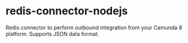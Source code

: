 # redis-connector-nodejs
Redis connector to perform outbound integration from your Camunda 8 platform. Supports JSON data format.
